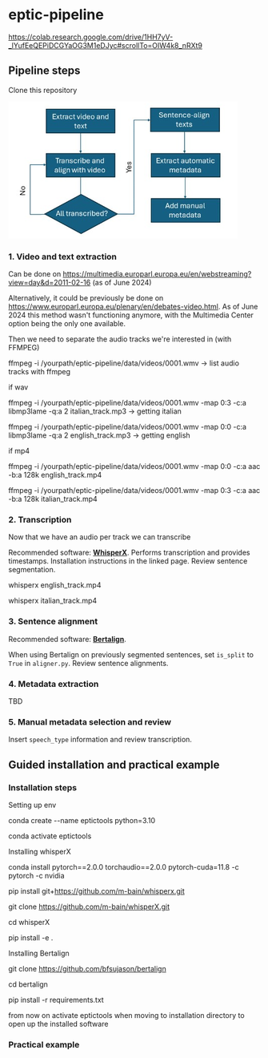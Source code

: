 # eptic-pipeline

https://colab.research.google.com/drive/1HH7yV-_lYufEeQEPiDCGYaOG3M1eDJyc#scrollTo=OIW4k8_nRXt9

## Pipeline steps

Clone this repository 

![Eptic Workflow](eptic_workflow.jpg)

### 1. Video and text extraction

Can be done on https://multimedia.europarl.europa.eu/en/webstreaming?view=day&d=2011-02-16 (as of June 2024)

Alternatively, it could be previously be done on https://www.europarl.europa.eu/plenary/en/debates-video.html. As of June 2024 this method wasn't functioning anymore, with the Multimedia Center option being the only one available.

Then we need to separate the audio tracks we're interested in (with FFMPEG)

ffmpeg -i /yourpath/eptic-pipeline/data/videos/0001.wmv -> list audio tracks with ffmpeg

if wav

ffmpeg -i /yourpath/eptic-pipeline/data/videos/0001.wmv -map 0:3 -c:a libmp3lame -q:a 2 italian_track.mp3
 -> getting italian
 
ffmpeg -i /yourpath/eptic-pipeline/data/videos/0001.wmv -map 0:0 -c:a libmp3lame -q:a 2 english_track.mp3
 -> getting english

 if mp4

ffmpeg -i /yourpath/eptic-pipeline/data/videos/0001.wmv -map 0:0 -c:a aac -b:a 128k english_track.mp4

ffmpeg -i /yourpath/eptic-pipeline/data/videos/0001.wmv -map 0:3 -c:a aac -b:a 128k italian_track.mp4


### 2. Transcription

Now that we have an audio per track we can transcribe

Recommended software: [**WhisperX**](https://github.com/m-bain/whisperX). Performs transcription and provides timestamps. Installation instructions in the linked page. Review sentence segmentation.

whisperx english_track.mp4

whisperx italian_track.mp4

### 3. Sentence alignment

Recommended software: [**Bertalign**]([https://github.com/m-bain/whisperX](https://github.com/bfsujason/bertalign)).

When using Bertalign on previously segmented sentences, set ```is_split``` to ```True``` in ```aligner.py```. Review sentence alignments.

### 4. Metadata extraction

TBD



### 5. Manual metadata selection and review

Insert ```speech_type``` information and review transcription.


## Guided installation and practical example

### Installation steps

Setting up env

conda create --name eptictools python=3.10

conda activate eptictools

Installing whisperX

conda install pytorch==2.0.0 torchaudio==2.0.0 pytorch-cuda=11.8 -c pytorch -c nvidia

pip install git+https://github.com/m-bain/whisperx.git

 git clone https://github.com/m-bain/whisperX.git

cd whisperX

pip install -e .

Installing Bertalign

git clone https://github.com/bfsujason/bertalign

cd bertalign

pip install -r requirements.txt

from now on activate eptictools when moving to installation directory to open up the installed software

### Practical example




